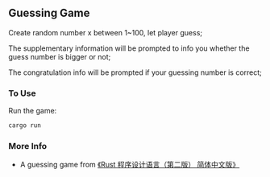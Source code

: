 ## Guessing Game

Create random number x between 1~100, let player guess;

The supplementary information will be prompted to info you whether the guess number is bigger or not;

The congratulation info will be prompted if your guessing number is correct;



### To Use

Run the game:

```bash
cargo run
```



### More Info

-   A guessing game from [《Rust 程序设计语言（第二版） 简体中文版》](https://www.bookstack.cn/books/trpl-zh-cn)